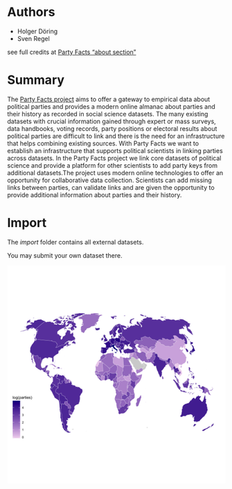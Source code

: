 # Authors

* Holger Döring
* Sven Regel

see full credits at [Party Facts “about section”](http://partyfacts.herokuapp.com/documentation/about/)

# Summary

The [Party Facts project](http://partyfacts.herokuapp.com/) aims to offer a gateway to empirical data about political parties and provides a modern online almanac about parties and their history as recorded in social science datasets. The many existing datasets with crucial information gained through expert or mass surveys, data handbooks, voting records, party positions or electoral results about political parties are difficult to link and there is the need for an infrastructure that helps combining existing sources. With Party Facts we want to establish an infrastructure that supports political scientists in linking parties across datasets. In the Party Facts project we link core datasets of political science and provide a platform for other scientists to add party keys from additional datasets.The project uses modern online technologies to offer an opportunity for collaborative data collection. Scientists can add missing links between parties, can validate links and are given the opportunity to provide additional information about parties and their history.

# Import

The _import_ folder contains all external datasets.

You may submit your own dataset there.

![Party Facts world map](worldmap.png)
